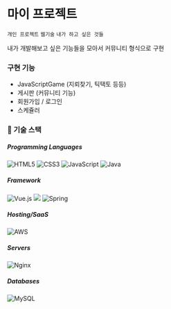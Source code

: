 # 마이 프로젝트
`개인 프로젝트` `웹기술` `내가 하고 싶은 것들`

내가 개발해보고 싶은 기능들을 모아서 커뮤니티 형식으로 구현

### 구현 기능

- JavaScriptGame (지뢰찾기, 틱택토 등등)
- 게시판 (커뮤니티 기능)
- 회원가입 / 로그인
- 스케쥴러

### 🚀 기술 스택

##### Programming Languages
<img alt="HTML5" src="https://img.shields.io/badge/html5%20-%23E34F26.svg?&style=for-the-badge&logo=html5&logoColor=white"/> <img alt="CSS3" src="https://img.shields.io/badge/css3%20-%231572B6.svg?&style=for-the-badge&logo=css3&logoColor=white"/> <img alt="JavaScript" src="https://img.shields.io/badge/javascript%20-%23323330.svg?&style=for-the-badge&logo=javascript&logoColor=%23F7DF1E"/> <img alt="Java" src="https://img.shields.io/badge/java-%23ED8B00.svg?&style=for-the-badge&logo=java&logoColor=white"/>

##### Framework
<img alt="Vue.js" src="https://img.shields.io/badge/vuejs%20-%2335495e.svg?&style=for-the-badge&logo=vue.js&logoColor=%234FC08D"/> <img src="https://img.shields.io/badge/bootstrap-7952B3?style=for-the-badge&logo=bootstrap&logoColor=white"> <img alt="Spring" src="https://img.shields.io/badge/spring%20-%236DB33F.svg?&style=for-the-badge&logo=spring&logoColor=white"/>

##### Hosting/SaaS
<img alt="AWS" src="https://img.shields.io/badge/AWS%20-%23FF9900.svg?&style=for-the-badge&logo=amazon-aws&logoColor=white"/>

##### Servers
<img alt="Nginx" src="https://img.shields.io/badge/nginx%20-%23009639.svg?&style=for-the-badge&logo=nginx&logoColor=white"/>

##### Databases
<img alt="MySQL" src="https://img.shields.io/badge/mysql-%2300f.svg?&style=for-the-badge&logo=mysql&logoColor=white"/>
